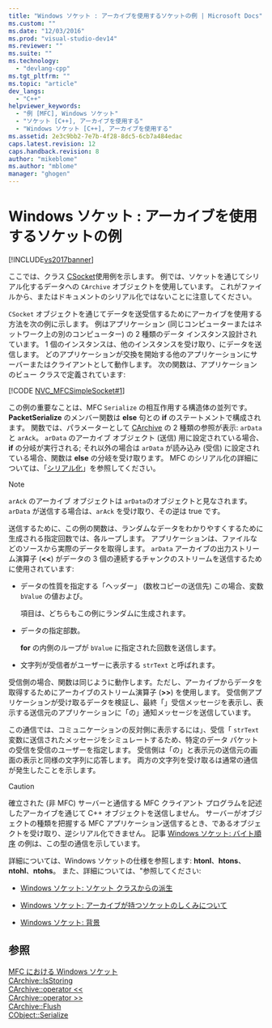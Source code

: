 ```yaml
---
title: "Windows ソケット : アーカイブを使用するソケットの例 | Microsoft Docs"
ms.custom: ""
ms.date: "12/03/2016"
ms.prod: "visual-studio-dev14"
ms.reviewer: ""
ms.suite: ""
ms.technology: 
  - "devlang-cpp"
ms.tgt_pltfrm: ""
ms.topic: "article"
dev_langs: 
  - "C++"
helpviewer_keywords: 
  - "例 [MFC], Windows ソケット"
  - "ソケット [C++], アーカイブを使用する"
  - "Windows ソケット [C++], アーカイブを使用する"
ms.assetid: 2e3c9bb2-7e7b-4f28-8dc5-6cb7a484edac
caps.latest.revision: 12
caps.handback.revision: 8
author: "mikeblome"
ms.author: "mblome"
manager: "ghogen"
---
```

# Windows ソケット : アーカイブを使用するソケットの例
[!INCLUDE[vs2017banner](../assembler/inline/includes/vs2017banner.md)]

ここでは、クラス [CSocket](../mfc/reference/csocket-class.md)使用例を示します。  例では、ソケットを通じてシリアル化するデータへの `CArchive` オブジェクトを使用しています。  これがファイルから、またはドキュメントのシリアル化ではないことに注意してください。  
  
 `CSocket` オブジェクトを通じてデータを送受信するためにアーカイブを使用する方法を次の例に示します。  例はアプリケーション \(同じコンピューターまたはネットワーク上の別のコンピューター\) の 2 種類のデータ インスタンス設計されています。  1 個のインスタンスは、他のインスタンスを受け取り、にデータを送信します。  どのアプリケーションが交換を開始する他のアプリケーションにサーバーまたはクライアントとして動作します。  次の関数は、アプリケーションのビュー クラスで定義されています:  
  
 [!CODE [NVC_MFCSimpleSocket#1](../CodeSnippet/VS_Snippets_Cpp/NVC_MFCSimpleSocket#1)]  
  
 この例の重要なことは、MFC `Serialize` の相互作用する構造体の並列です。  **PacketSerialize** のメンバー関数は **else** 句との **if** のステートメントで構成されます。  関数では、パラメーターとして [CArchive](../mfc/reference/carchive-class.md) の 2 種類の参照が表示: `arData` と `arAck`。  `arData` のアーカイブ オブジェクト \(送信\) 用に設定されている場合、**if** の分岐が実行される; それ以外の場合は `arData` が読み込み \(受信\) に設定されている場合、関数は **else** の分岐を受け取ります。  MFC のシリアル化の詳細については、「[シリアル化](../mfc/how-to-make-a-type-safe-collection.md)」を参照してください。  
  
> [!NOTE]
>  `arAck` のアーカイブ オブジェクトは `arData`のオブジェクトと見なされます。  `arData` が送信する場合は、`arAck` を受け取り、その逆は true です。  
  
 送信するために、この例の関数は、ランダムなデータをわかりやすくするために生成される指定回数では、各ループします。  アプリケーションは、ファイルなどのソースから実際のデータを取得します。  `arData` アーカイブの出力ストリーム演算子 \(**\<\<**\) がデータの 3 個の連続するチャンクのストリームを送信するために使用されています:  
  
-   データの性質を指定する「ヘッダー」 \(数枚コピーの送信先\) この場合、変数 `bValue` の値および。  
  
     項目は、どちらもこの例にランダムに生成されます。  
  
-   データの指定部数。  
  
     **for** の内側のループが `bValue` に指定された回数を送信します。  
  
-   文字列が受信者がユーザーに表示する `strText` と呼ばれます。  
  
 受信側の場合、関数は同じように動作します。ただし、アーカイブからデータを取得するためにアーカイブのストリーム演算子 \(**\>\>**\) を使用します。  受信側アプリケーションが受け取るデータを検証し、最終「」受信メッセージを表示し、表示する送信元のアプリケーションに「の」通知メッセージを送信しています。  
  
 この通信では、コミュニケーションの反対側に表示するには」、受信「 `strText` 変数に送信されたメッセージをシミュレートするため、特定のデータ パケットの受信を受信のユーザーを指定します。  受信側は「の」と表示元の送信元の画面の表示と同様の文字列に応答します。  両方の文字列を受け取るは通常の通信が発生したことを示します。  
  
> [!CAUTION]
>  確立された \(非 MFC\) サーバーと通信する MFC クライアント プログラムを記述したアーカイブを通じて C\+\+ オブジェクトを送信しません。  サーバーがオブジェクトの種類を把握する MFC アプリケーション送信するとき、であるオブジェクトを受け取り、逆シリアル化できません。  記事 [Windows ソケット: バイト順序](../mfc/windows-sockets-byte-ordering.md) の例は、この型の通信を示しています。  
  
 詳細については、Windows ソケットの仕様を参照します: **htonl**、**htons**、**ntohl**、**ntohs**。  また、詳細については、"参照してください:  
  
-   [Windows ソケット: ソケット クラスからの派生](../mfc/windows-sockets-deriving-from-socket-classes.md)  
  
-   [Windows ソケット: アーカイブが持つソケットのしくみについて](../mfc/windows-sockets-how-sockets-with-archives-work.md)  
  
-   [Windows ソケット: 背景](../mfc/windows-sockets-background.md)  
  
## 参照  
 [MFC における Windows ソケット](../mfc/windows-sockets-in-mfc.md)   
 [CArchive::IsStoring](../Topic/CArchive::IsStoring.md)   
 [CArchive::operator \<\<](../Topic/CArchive::operator%20%3C%3C.md)   
 [CArchive::operator \>\>](../Topic/CArchive::operator%20%3E%3E.md)   
 [CArchive::Flush](../Topic/CArchive::Flush.md)   
 [CObject::Serialize](../Topic/CObject::Serialize.md)